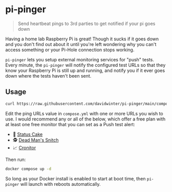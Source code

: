 # pi-pinger

> Send heartbeat pings to 3rd parties to get notified if your pi goes down

Having a home lab Raspberry Pi is great! Though it sucks if it goes down and you don't find out about it until you're left wondering why you can't access something or your Pi-Hole connection stops working.

`pi-pinger` lets you setup external monitoring services for "push" tests. Every minute, the `pi-pinger` will notify the configured test URLs so that they know your Raspberry Pi is still up and running, and notify you if it ever goes down where the tests haven't been sent.

## Usage

```sh
curl https://raw.githubusercontent.com/davidwinter/pi-pinger/main/compose.prod.yml -o compose.yml
```

Edit the ping URLs value in `compose.yml` with one or more URLs you wish to use. I would recommend any or all of the below, which offer a free plan with at least one free monitor that you can set as a Push test alert:

- 🍰 [Status Cake](https://www.statuscake.com/)
- 🕵️ [Dead Man's Snitch](https://deadmanssnitch.com)
- 📈 [Cronitor](https://cronitor.io)

Then run:

```sh
docker compose up -d
```

So long as your Docker install is enabled to start at boot time, then `pi-pinger` will launch with reboots automatically.
